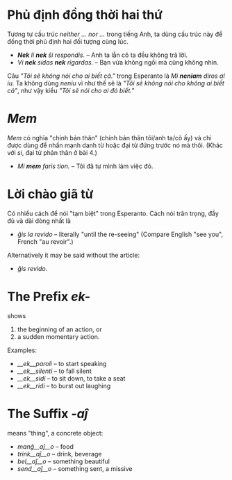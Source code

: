 # Phủ định đồng thời hai thứ

Tương tự cấu trúc *neither … nor …* trong tiếng Anh, ta dùng cấu trúc này để đồng thời phủ định hai đối tượng cùng lúc.


- *__Nek__ li __nek__ ŝi respondis.*   – Anh ta lẫn cô ta đều không trả lời.
- *Vi __nek__ sidas __nek__ rigardas.* – Bạn vừa không ngồi mà cũng không nhìn.

Câu *"Tôi sẽ không nói cho ai biết cả."* trong Esperanto là *Mi __neniam__ diros al iu.* Ta không dùng *neniu* vì như thế sẽ là *"Tôi sẽ không nói cho không ai biết cả"*, như vậy kiểu *"Tôi sẽ nói cho ai đó biết."*


# *Mem*

*Mem* có nghĩa "chính bản thân" (chính bản thân tôi/anh ta/cô ấy) và chỉ được dùng để nhấn mạnh danh từ hoặc đại từ đứng trước nó mà thôi. (Khác với *si*, đại từ phản thân ở bài 4.)

- *Mi __mem__ faris tion.*  – Tôi đã tự mình làm việc đó.

# Lời chào giã từ

Có nhiều cách để nói "tạm biệt" trong Esperanto. Cách nói trân trọng, đầy đủ và dài dòng nhất là

- *ĝis la revido* – literally  "until the re-seeing" (Compare English "see you", French "au revoir".)

Alternatively it may be said without the article:

- *ĝis revido*.


# The Prefix *ek-*

shows

1. the beginning of an action, or
2. a sudden momentary action.

Examples:

- *__ek__paroli*  – to start speaking
- *__ek__silenti* – to fall silent
- *__ek__sidi*    – to sit down, to take a seat
- *__ek__ridi*    – to burst out laughing
 

# The Suffix *-aĵ*

means "thing", a concrete object:

- *manĝ__aĵ__o*  – food
- *trink__aĵ__o* – drink, beverage
- *bel__aĵ__o*   – something beautiful
- *send__aĵ__o*  – something sent, a missive
 

